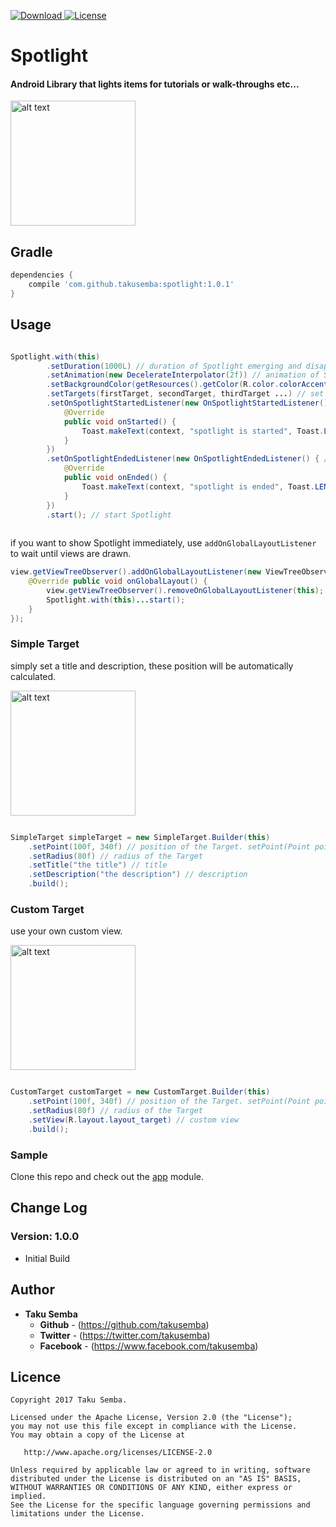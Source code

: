  [ ![Download](https://api.bintray.com/packages/takusemba/maven/spotlight/images/download.svg) ](https://bintray.com/takusemba/maven/spotlight/_latestVersion) [![License](https://img.shields.io/badge/License-Apache%202.0-blue.svg)](https://opensource.org/licenses/Apache-2.0)

# Spotlight
#### Android Library that lights items for tutorials or walk-throughs etc...

<img src="https://github.com/TakuSemba/Spotlight/blob/master/arts/logo.png" alt="alt text" style="width:200;height:200">

## Gradle

```groovy
dependencies {
    compile 'com.github.takusemba:spotlight:1.0.1'
}
```


## Usage

```java

Spotlight.with(this)
        .setDuration(1000L) // duration of Spotlight emerging and disappearing in ms
        .setAnimation(new DecelerateInterpolator(2f)) // animation of Spotlight
        .setBackgroundColor(getResources().getColor(R.color.colorAccent))
        .setTargets(firstTarget, secondTarget, thirdTarget ...) // set targets. see below for more info
        .setOnSpotlightStartedListener(new OnSpotlightStartedListener() { // callback when Spotlight starts
            @Override
            public void onStarted() {
                Toast.makeText(context, "spotlight is started", Toast.LENGTH_SHORT).show();
            }
        })
        .setOnSpotlightEndedListener(new OnSpotlightEndedListener() { // callback when Spotlight ends
            @Override
            public void onEnded() {
                Toast.makeText(context, "spotlight is ended", Toast.LENGTH_SHORT).show();
            }
        })
        .start(); // start Spotlight
                        
```

if you want to show Spotlight immediately, use `addOnGlobalLayoutListener` to wait until views are drawn.

```java
view.getViewTreeObserver().addOnGlobalLayoutListener(new ViewTreeObserver.OnGlobalLayoutListener() {
    @Override public void onGlobalLayout() {
        view.getViewTreeObserver().removeOnGlobalLayoutListener(this);
        Spotlight.with(this)...start();
    }
});
```


### Simple Target
simply set a title and description, these position will be automatically calculated.

<img src="https://github.com/TakuSemba/Spotlight/blob/master/arts/simpleTarget.gif" alt="alt text" style="width:200;height:200">

```java

SimpleTarget simpleTarget = new SimpleTarget.Builder(this)
    .setPoint(100f, 340f) // position of the Target. setPoint(Point point), setPoint(View view) will work too.
    .setRadius(80f) // radius of the Target
    .setTitle("the title") // title
    .setDescription("the description") // description
    .build();

```

### Custom Target
use your own custom view.

<img src="https://github.com/TakuSemba/Spotlight/blob/master/arts/customTarget.gif" alt="alt text" style="width:200;height:200">

```java

CustomTarget customTarget = new CustomTarget.Builder(this)
    .setPoint(100f, 340f) // position of the Target. setPoint(Point point), setPoint(View view) will work too.
    .setRadius(80f) // radius of the Target
    .setView(R.layout.layout_target) // custom view
    .build();

```

### Sample
Clone this repo and check out the [app](https://github.com/TakuSemba/Spotlight/tree/master/app) module.

## Change Log

### Version: 1.0.0

  * Initial Build


## Author

* **Taku Semba**
    * **Github** - (https://github.com/takusemba)
    * **Twitter** - (https://twitter.com/takusemba)
    * **Facebook** - (https://www.facebook.com/takusemba)

## Licence
```
Copyright 2017 Taku Semba.

Licensed under the Apache License, Version 2.0 (the "License");
you may not use this file except in compliance with the License.
You may obtain a copy of the License at

   http://www.apache.org/licenses/LICENSE-2.0

Unless required by applicable law or agreed to in writing, software
distributed under the License is distributed on an "AS IS" BASIS,
WITHOUT WARRANTIES OR CONDITIONS OF ANY KIND, either express or implied.
See the License for the specific language governing permissions and
limitations under the License.
```
